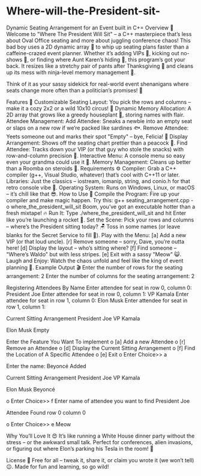 # Where-will-the-President-sit-
Dynamic Seating Arrangement for an Event built in C+=
Overview 🎉
Welcome to "Where The President Will Sit" – a C++ masterpiece that’s less about Oval Office
seating and more about juggling conference chaos! This bad boy uses a 2D dynamic array 🧠
to whip up seating plans faster than a caffeine-crazed event planner. Whether it’s adding
VIPs 👑, kicking out no-shows 🚪, or finding where Aunt Karen’s hiding 👀, this program’s
got your back. It resizes like a stretchy pair of pants after Thanksgiving 🍗 and cleans
up its mess with ninja-level memory management 🥷.

Think of it as your sassy sidekick for real-world event shenanigans where seats change
more often than a politician’s promises! 🎤

Features 🌟
Customizable Seating Layout: You pick the rows and columns – make it a cozy 2x2 or a wild 10x10 circus! 🎪
Dynamic Memory Allocation: A 2D array that grows like a greedy houseplant 🌱, storing names with flair.
Attendee Management:
Add Attendee: Sneaks a newbie into an empty seat or slaps on a new row if we’re packed like sardines 🐟.
Remove Attendee: Yeets someone out and marks their spot "Empty" – bye, Felicia! 👋
Display Arrangement: Shows off the seating chart prettier than a peacock 🦚.
Find Attendee: Tracks down your VIP (or that guy who stole the snacks) with row-and-column precision 📍.
Interactive Menu: A console menu so easy even your grandma could use it 👵.
Memory Management: Cleans up better than a Roomba on steroids 🤖.
Requirements ⚙️
Compiler: Grab a C++ compiler (g++, Visual Studio, whatever) that’s cool with C++11 or later.
Libraries: Just the classics – iostream, iomanip, string, and conio.h for that retro console vibe 📼.
Operating System: Runs on Windows, Linux, or macOS – it’s chill like that 😎.
How to Use 🚀
Compile the Program:
Fire up your compiler and make magic happen. Try this: g++ seating_arrangement.cpp -o where_the_president_will_sit
Boom, you’ve got an executable hotter than a fresh mixtape! 🔥
Run It:
Type ./where_the_president_will_sit and hit Enter like you’re launching a rocket 🚀.
Set the Scene:
Pick your rows and columns – where’s the President sitting today? 🪑
Toss in some names (or leave blanks for the Secret Service to fill 👮).
Play with the Menu:
[a] Add a new VIP (or that loud uncle).
[r] Remove someone – sorry, Dave, you’re outta here!
[d] Display the layout – who’s sitting where?
[f] Find someone – "Where’s Waldo" but with less stripes.
[e] Exit with a sassy "Meow" 😺.
Laugh and Enjoy:
Watch the chaos unfold and feel like the king of event planning 👑.
Example Output 🎬
Enter the number of rows for the seating arrangement: 2
Enter the number of columns for the seating arrangement: 2

Registering Attendees By Name
Enter attendee for seat in row 0, column 0: President Joe
Enter attendee for seat in row 0, column 1: VP Kamala
Enter attendee for seat in row 1, column 0: Elon Musk
Enter attendee for seat in row 1, column 1:

Current Sitting Arrangement
President Joe  VP Kamala

Elon Musk      Empty

Enter the Feature You Want To implement
o [a] Add a new Attendee
o [r] Remove an Attendee
o [d] Display the Current Sitting Arrangement
o [f] Find the Location of A Specific Attendee
o [e] Exit
o Enter Choice>> a

Enter the name: Beyoncé
Added

Current Sitting Arrangement
President Joe  VP Kamala

Elon Musk      Beyoncé

o Enter Choice>> f
Enter name of attendee you want to find
President Joe

Attendee Found
row 0 column 0

o Enter Choice>> e
Meow

Why You’ll Love It 😍
It’s like running a White House dinner party without the stress – or the awkward small talk.
Perfect for conferences, alien invasions, or figuring out where Elon’s parking his Tesla
in the room! 🚗

License 📜
Free for all – tweak it, share it, or claim you wrote it (we won’t tell) 😉. Made for fun
and learning, so go wild!
